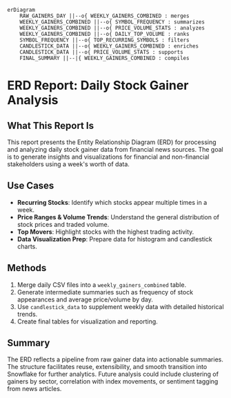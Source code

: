 ```mermaid
erDiagram
    RAW_GAINERS_DAY ||--o{ WEEKLY_GAINERS_COMBINED : merges
    WEEKLY_GAINERS_COMBINED ||--o{ SYMBOL_FREQUENCY : summarizes
    WEEKLY_GAINERS_COMBINED ||--o{ PRICE_VOLUME_STATS : analyzes
    WEEKLY_GAINERS_COMBINED ||--o{ DAILY_TOP_VOLUME : ranks
    SYMBOL_FREQUENCY ||--o{ TOP_RECURRING_SYMBOLS : filters
    CANDLESTICK_DATA ||--o{ WEEKLY_GAINERS_COMBINED : enriches
    CANDLESTICK_DATA ||--o{ PRICE_VOLUME_STATS : supports
    FINAL_SUMMARY ||--|{ WEEKLY_GAINERS_COMBINED : compiles
```
# ERD Report: Daily Stock Gainer Analysis

## What This Report Is
This report presents the Entity Relationship Diagram (ERD) for processing and analyzing daily stock gainer data from financial news sources. The goal is to generate insights and visualizations for financial and non-financial stakeholders using a week's worth of data.

## Use Cases
- **Recurring Stocks**: Identify which stocks appear multiple times in a week.
- **Price Ranges & Volume Trends**: Understand the general distribution of stock prices and traded volume.
- **Top Movers**: Highlight stocks with the highest trading activity.
- **Data Visualization Prep**: Prepare data for histogram and candlestick charts.

## Methods
1. Merge daily CSV files into a `weekly_gainers_combined` table.
2. Generate intermediate summaries such as frequency of stock appearances and average price/volume by day.
3. Use `candlestick_data` to supplement weekly data with detailed historical trends.
4. Create final tables for visualization and reporting.

## Summary
The ERD reflects a pipeline from raw gainer data into actionable summaries. The structure facilitates reuse, extensibility, and smooth transition into Snowflake for further analytics. Future analysis could include clustering of gainers by sector, correlation with index movements, or sentiment tagging from news articles.
